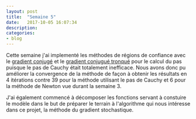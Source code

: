```yaml
---
layout: post
title:  "Semaine 5"
date:   2017-10-05 16:07:34
description:
categories:
- blog
---
```


Cette semaine j'ai implementé les méthodes de régions de confiance avec le [gradient conjugé](https://github.com/alexandrebrilhante/ift3150/blob/master/methods/TrustRegionCG.jl) et le [gradient conjugué tronqué](https://github.com/alexandrebrilhante/ift3150/blob/master/methods/TrustRegionTCG.jl) pour le calcul du pas puisque le pas de Cauchy était totalement inefficace. Nous avons donc pu améliorer la convergence de la méthode de façon à obtenir les résultats en 4 itérations contre 39 pour la méthode utilisant le pas de Cauchy et 6 pour la méthode de Newton vue durant la semaine 3.

J'ai également commencé à décomposer les fonctions servant à constuire le modèle dans le but de préparer le terrain à l'algorithme qui nous intéresse dans ce projet, la méthode du gradient stochastique.
